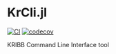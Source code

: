 # KrCli.jl

[![CI](https://github.com/Chemical118/KrCli.jl/workflows/CI/badge.svg)](https://github.com/Chemical118/KrCli.jl/actions?query=workflow%3ACI)
[![codecov](https://codecov.io/gh/Chemical118/KrCli.jl/branch/master/graph/badge.svg?token=HASJFR0ITH)](https://codecov.io/gh/Chemical118/KrCli.jl)

KRIBB Command Line Interface tool